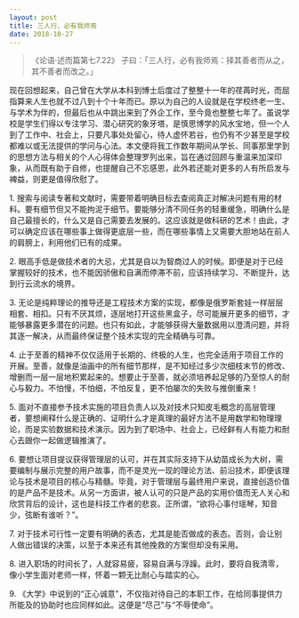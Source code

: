 ```yaml
---
layout: post
title: 三人行，必有我师焉
date: 2018-10-27
---
```


> 《论语·述而篇第七7.22》 子曰：「三人行，必有我师焉：择其善者而从之，其不善者而改之。」

现在回想起来，自己曾在大学从本科到博士后度过了整整十一年的荏苒时光，而屈指算来人生也就不过八到十个十年而已。原以为自己的人设就是在学校终老一生、与学术为伴的，但最后也从中跳出来到了外企工作，至今竟也整整七年了。虽说学校是学生们得以专注学习、潜心研究的象牙塔，是慎思博学的风水宝地，但一个人到了工作中、社会上，只要凡事处处留心，待人虚怀若谷，也仍有不少甚至是学校都难以或无法提供的学问与心法。本文便将我工作数年期间从学长、同事那里学到的思想方法与相关的个人心得体会整理罗列出来，旨在通过回顾与重温来加深印象，从而既有助于自修，也提醒自己不忘感恩，此外若还能对更多的人有所启发与裨益，则更是值得欣慰了。

1\. 搜索与阅读专著和文献时，需要带着明确目标去查阅真正对解决问题有用的材料。要有细节但又不能拘泥于细节。要能够分清不同任务的轻重缓急，明确什么是自己最擅长的，什么又是自己需要去发展的。这应该就是做科研的艺术！由此，才可以确定应该在哪些事上做得更底层一些，而在哪些事情上又需要大胆地站在前人的肩膀上，利用他们已有的成果。

2\. 眼高手低是做技术者的大忌，尤其是自以为智商过人的时候。即便是对于已经掌握较好的技术，也不能因骄傲和自满而停滞不前，应该持续学习、不断提升，达到行云流水的境界。

3\. 无论是纯粹理论的推导还是工程技术方案的实现，都像是俄罗斯套娃一样层层相套、相扣。只有不厌其烦，逐层地打开这些黑盒子，尽可能展开更多的细节，才能够暴露更多潜在的问题。也只有如此，才能够获得大量数据用以澄清问题，并将其逐一解决，从而最终保证整个技术实现的完全精确与可靠。

4\. 止于至善的精神不仅仅适用于长期的、终极的人生，也完全适用于项目工作的开展。至善，就像是油画中的所有细节那样，是不知经过多少次细枝末节的修改、增删而一层一层地积累起来的。想要止于至善，就必须培养起足够的乃至惊人的耐心与毅力。不怕慢，不怕细，不怕反复，更不怕屡次的失败与推倒重来！

5\. 面对不直接参予技术实施的项目负责人以及对技术只知皮毛概念的高层管理者，要想阐释什么是正确的、证明什么才是真理的最好方法不是用数学和物理理论，而是实验数据和技术演示。因为到了职场中、社会上，已经鲜有人有能力和耐心去跟你一起做逻辑推演了。

6\. 要想让项目提议获得管理层的认可，并在其实际支持下从幼苗成长为大树，需要编制与展示完整的用户故事，而不是灵光一现的理论方法、前沿技术，即便该理论与技术是项目的核心与精髓。毕竟，对于管理层与最终用户来说，直接创造价值的是产品不是技术。从另一方面讲，被人认可的只是产品的实用价值而无人关心和欣赏背后的设计，这也是科技工作者的悲哀。正所谓，“欲将心事付瑶琴，知音少，弦断有谁听？”。

7\. 对于技术可行性一定要有明确的表态，尤其是能否做成的表态。否则，会让别人做出错误的决策，以至于本来还有其他挽救的方案但却没有采用。

8\. 进入职场的时间长了，人就容易疲，容易自满与浮躁。此时，要将自我清零，像小学生面对老师一样，怀着一颗无比耐心与踏实的心。

9\. 《大学》中说到的“正心诚意”，不仅指对待自己的本职工作，在给同事提供力所能及的协助时也应同样如此。这便是“尽己”与“不辱使命”。
